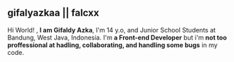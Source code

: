 ## gifalyazkaa || falcxx
Hi World! , **I am Gifaldy Azka**, I'm 14 y.o, and Junior School Students at Bandung, West Java, Indonesia.
I'm **a Front-end Developer** but i'm **not too proffessional at hadling, collaborating, and handling some bugs** in my code.
